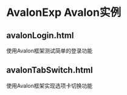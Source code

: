 # AvalonExp Avalon实例

## avalonLogin.html
使用Avalon框架测试简单的登录功能

## avalonTabSwitch.html
使用Avalon框架实现选项卡切换功能